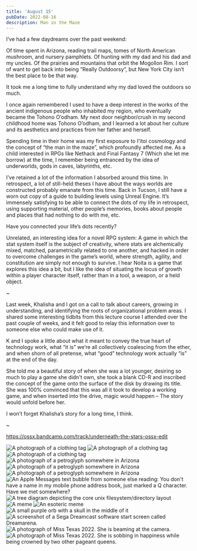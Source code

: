 ```yaml
---
title: 'August 15'
pubDate: 2022-08-16
description: Man in the Maze
---
```


I’ve had a few daydreams over the past weekend:

Of time spent in Arizona, reading trail maps, tomes of North American mushroom, and nursery pamphlets. Of hunting with my dad and his dad and my uncles. Of the prairies and mountains that orbit the Mogollon Rim. I sort of want to get back into being “Really Outdoorsy”, but New York City isn’t the best place to be that way.

It took me a long time to fully understand why my dad loved the outdoors so much.

I once again remembered I used to have a deep interest in the works of the ancient indigenous people who inhabited my region, who eventually became the Tohono Oʼodham. My next door neighbor/crush in my second childhood home was Tohono Oʼodham, and I learned a lot about her culture and its aesthetics and practices from her father and herself.

Spending time in their home was my first exposure to I'itoi cosmology and the concept of “the man in the maze”, which profoundly affected me. As a child interested in RPGs like Nethack and Final Fantasy 7 (Which she let me borrow) at the time, I remember being entranced by the idea of underworlds, gods in caves, labyrinths, etc.

I’ve retained a lot of the information I absorbed around this time. In retrospect, a lot of still-held theses I have about the ways worlds are constructed probably emanate from this time. Back in Tucson, I still have a worn out copy of a guide to building levels using Unreal Engine. It’s immensely satisfying to be able to connect the dots of my life in retrospect, using supporting material, other people’s memories, books about people and places that had nothing to do with me, etc.

Have you connected your life’s dots recently?

Unrelated, an interesting idea for a novel RPG system: A game in which the stat system itself is the subject of creativity, where stats are alchemically mixed, matched, parametrically related to one another, and hacked in order to overcome challenges in the game’s world, where strength, agility, and constitution are simply not enough to survive. I hear Noita is a game that explores this idea a bit, but I like the idea of situating the locus of growth within a player character itself, rather than in a tool, a weapon, or a held object.

~

Last week, Khalisha and I got on a call to talk about careers, growing in understanding, and identifying the roots of organizational problem areas. I shared some interesting tidbits from this lecture course I attended over the past couple of weeks, and it felt good to relay this information over to someone else who could make use of it.

K and I spoke a little about what it meant to convey the true heart of technology work, what “it is” we’re all collectively coalescing from the ether, and when shorn of all pretense, what “good” technology work actually “is” at the end of the day.

She told me a beautiful story of when she was a lot younger, desiring so much to play a game she didn't own, she took a blank CD-R and inscribed the concept of the game onto the surface of the disk by drawing its title. She was 100% convinced that this was all it took to develop a working game, and when inserted into the drive, magic would happen – The story would unfold before her.

I won’t forget Khalisha’s story for a long time, I think.

~

https://ossx.bandcamp.com/track/underneath-the-stars-ossx-edit

![A photograph of a clothing tag](../../assets/220815/1.jpg)
![A photograph of a clothing tag](../../assets/220815/2.jpg)
![A photograph of a clothing tag](../../assets/220815/3.jpg)
![A photograph of a petroglyph somewhere in Arizona](../../assets/220815/4.png)
![A photograph of a petroglyph somewhere in Arizona](../../assets/220815/5.png)
![A photograph of a petroglyph somewhere in Arizona](../../assets/220815/6.png)
![An Apple Messages text bubble from someone else reading: You don't have a name in my mobile phone address book, just marked a Q character. Have we met somewhere?](../../assets/220815/7.png)
![A tree diagram depicting the core unix filesystem/directory layout](../../assets/220815/8.png)
![A meme](../../assets/220815/9.png)
![An esoteric meme](../../assets/220815/10.png)
![A small purple orb with a skull in the middle of it](../../assets/220815/11.png)
![A screenshot of a Sega Dreamcast software start screen called Dreamarena.](../../assets/220815/12.png)
![A photograph of Miss Texas 2022. She is beaming at the camera.](../../assets/220815/13.jpeg)
![A photograph of Miss Texas 2022. She is sobbing in happiness while being crowned by two other pageant queens.](../../assets/220815/14.jpeg)
